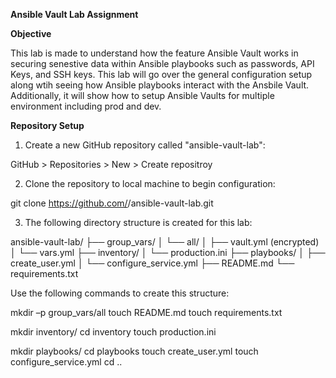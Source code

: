 **Ansible Vault Lab Assignment**

**Objective**

This lab is made to understand how the feature Ansible Vault works in securing senestive data within Ansible playbooks such 
as passwords, API Keys, and SSH keys. This lab will go over the general configuration setup along wtih seeing how Ansible playbooks
interact with the Ansbile Vault. Additionally, it will show how to setup Ansible Vaults for multiple environment including prod and dev.


**Repository Setup**

1) Create a new GitHub repository called "ansible-vault-lab":
   
  GitHub > Repositories > New > Create repositroy

2) Clone the repository to local machine to begin configuration:

  git clone https://github.com/<github-username>/ansible-vault-lab.git

3) The following directory structure is created for this lab:

ansible-vault-lab/
├── group_vars/
│   └── all/
│       ├── vault.yml (encrypted)
│       └── vars.yml
├── inventory/
│   └── production.ini
├── playbooks/
│   ├── create_user.yml
│   └── configure_service.yml
├── README.md
└── requirements.txt

Use the following commands to create this structure:

mkdir –p group_vars/all 
touch README.md
touch requirements.txt

mkdir inventory/
cd inventory
touch production.ini

mkdir playbooks/
cd playbooks
touch create_user.yml
touch configure_service.yml
cd ..














